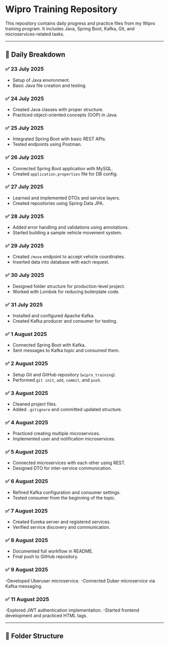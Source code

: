 
# Wipro Training Repository

This repository contains daily progress and practice files from my Wipro training program. It includes Java, Spring Boot, Kafka, Git, and microservices-related tasks.

---

## 📅 Daily Breakdown

### ✅ 23 July 2025
- Setup of Java environment.
- Basic Java file creation and testing.

### ✅ 24 July 2025
- Created Java classes with proper structure.
- Practiced object-oriented concepts (OOP) in Java.

### ✅ 25 July 2025
- Integrated Spring Boot with basic REST APIs.
- Tested endpoints using Postman.

### ✅ 26 July 2025
- Connected Spring Boot application with MySQL.
- Created `application.properties` file for DB config.

### ✅ 27 July 2025
- Learned and implemented DTOs and service layers.
- Created repositories using Spring Data JPA.

### ✅ 28 July 2025
- Added error handling and validations using annotations.
- Started building a sample vehicle movement system.

### ✅ 29 July 2025
- Created `/move` endpoint to accept vehicle coordinates.
- Inserted data into database with each request.

### ✅ 30 July 2025
- Designed folder structure for production-level project.
- Worked with Lombok for reducing boilerplate code.

### ✅ 31 July 2025
- Installed and configured Apache Kafka.
- Created Kafka producer and consumer for testing.

### ✅ 1 August 2025
- Connected Spring Boot with Kafka.
- Sent messages to Kafka topic and consumed them.

### ✅ 2 August 2025
- Setup Git and GitHub repository (`wipro_training`).
- Performed `git init`, `add`, `commit`, and `push`.

### ✅ 3 August 2025
- Cleaned project files.
- Added `.gitignore` and committed updated structure.

### ✅ 4 August 2025
- Practiced creating multiple microservices.
- Implemented user and notification microservices.

### ✅ 5 August 2025
- Connected microservices with each other using REST.
- Designed DTO for inter-service communication.

### ✅ 6 August 2025
- Refined Kafka configuration and consumer settings.
- Tested consumer from the beginning of the topic.

### ✅ 7 August 2025
- Created Eureka server and registered services.
- Verified service discovery and communication.

### ✅ 8 August 2025
- Documented full workflow in README.
- Final push to GitHub repository.

### ✅ 9 August 2025
-Developed Uberuser microservice.
-Connected Duber microservice via Kafka messaging.

### ✅ 11 August 2025
-Explored JWT authentication implementation.
-Started frontend development and practiced HTML tags.

---

## 📂 Folder Structure

